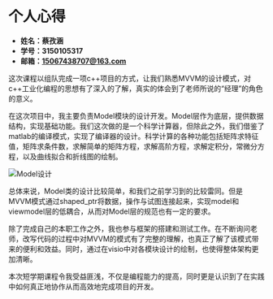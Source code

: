 # 个人心得

- **姓名：蔡孜涵**
- **学号：3150105317**
- **邮箱：15067438707@163.com**



​    这次课程以组队完成一项c++项目的方式，让我们熟悉MVVM的设计模式，对c++工业化编程的思想有了深入的了解，真实的体会到了老师所说的“经理”的角色的意义。

​    在这次项目中，我主要负责Model模块的设计开发。Model层作为底层，提供数据结构，实现基础功能。我们这次做的是一个科学计算器，但除此之外，我们借鉴了matlab的编译模式，实现了编译器的设计。科学计算的各种功能包括矩阵求特征值，矩阵求条件数，求解简单的矩阵方程，求解高阶方程，求解定积分，常微分方程，以及曲线拟合和折线图的绘制。

![Model设计](C:\Users\Administrator\Desktop\doc\设计图\Model设计.jpg)

​    总体来说，Model类的设计比较简单，和我们之前学习到的比较雷同。但是MVVM模式通过shaped_ptr将数据，操作与试图连接起来，实现model和viewmodel层的低耦合，从而对Model层的规范也有一定的要求。

​    除了完成自己的本职工作之外，我也参与框架的搭建和测试工作。在不断询问老师，改写代码的过程中对MVVM的模式有了完整的理解，也真正了解了该模式带来的便利和效益。同时，通过在visio中对各模块设计的绘制，也使得整体架构更加清晰。

​    本次短学期课程令我受益匪浅，不仅是编程能力的提高，同时更是认识到了在实践中如何真正地协作从而高效地完成项目的开发。

